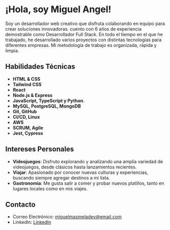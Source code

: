 # ¡Hola, soy Miguel Angel!

Soy un desarrollador web creativo que disfruta colaborando en equipo para crear soluciones innovadoras. cuento con 6 años de experiencia demostrable como Desarrollador Full Stack. En todo el tiempo en el que he trabajado, he desarrollado varios proyectos con distintas tecnologías para diferentes empresas. Mi metodología de trabajo es organizada, rápida y limpia.

## Habilidades Técnicas

- **HTML & CSS**
- **Tailwind CSS**
- **React**
- **Node.js & Express**
- **JavaScript, TypeScript y Python**.
- **MySQL, PostgreSQL, MongoDB**
- **Git, GitHub**
- **CI/CD, Linux**
- **AWS**
- **SCRUM, Agile**
- **Jest, Cypress**

## Intereses Personales

- **Videojuegos**: Disfruto explorando y analizando una amplia variedad de videojuegos, desde clásicos hasta lanzamientos recientes.
- **Viajar**: Apasionado por conocer nuevas culturas y experiencias, buscando siempre agregar destinos a mi lista.
- **Gastronomía**: Me gusta salir a comer y probar nuevos platillos, tanto en lugares locales como en mis viajes.

## Contacto

- Correo Electrónico: miguelmasmeladev@email.com
- LinkedIn: [LinkedIn](https://www.linkedin.com/in/miguel-angel-lopez-masmela-88b9b3263/)

